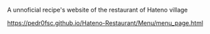 A unnoficial recipe's website of the restaurant of Hateno village

https://pedr0fsc.github.io/Hateno-Restaurant/Menu/menu_page.html
